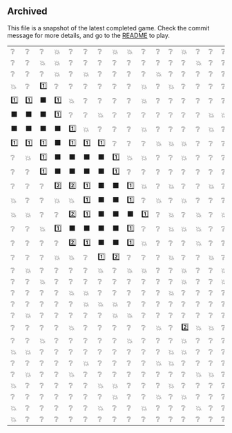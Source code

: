 ## Archived
This file is a snapshot of the latest completed game. Check the commit message for more details, and go to the [README](README.md) to play.

|||||||||||||||||
|-|-|-|-|-|-|-|-|-|-|-|-|-|-|-|-|
❔|❔|❔|💥|❔|❔|❔|💥|💥|❔|❔|❔|💥|❔|❔|❔
❔|❔|💥|💥|❔|❔|❔|❔|❔|❔|❔|❔|❔|💥|❔|❔
❔|❔|❔|💥|❔|💥|❔|❔|❔|❔|💥|❔|❔|❔|❔|❔
💥|❔|1️⃣|❔|❔|❔|❔|❔|❔|💥|❔|💥|❔|❔|❔|❔
1️⃣|1️⃣|⬛|1️⃣|💥|❔|❔|❔|❔|💥|❔|❔|❔|❔|❔|❔
⬛|⬛|⬛|1️⃣|❔|❔|💥|❔|❔|❔|❔|❔|❔|❔|💥|💥
⬛|⬛|⬛|⬛|1️⃣|💥|❔|❔|❔|💥|❔|❔|❔|❔|💥|❔
1️⃣|1️⃣|1️⃣|⬛|1️⃣|1️⃣|1️⃣|❔|❔|❔|💥|💥|💥|❔|❔|❔
❔|💥|1️⃣|⬛|⬛|⬛|⬛|1️⃣|💥|💥|❔|❔|💥|❔|❔|❔
❔|❔|1️⃣|⬛|⬛|⬛|⬛|1️⃣|❔|❔|❔|❔|❔|❔|❔|❔
❔|❔|❔|2️⃣|2️⃣|1️⃣|⬛|⬛|1️⃣|💥|❔|💥|❔|❔|💥|❔
💥|❔|❔|💥|💥|1️⃣|⬛|⬛|1️⃣|❔|💥|❔|💥|❔|❔|❔
💥|💥|❔|❔|2️⃣|1️⃣|⬛|⬛|⬛|1️⃣|❔|💥|❔|💥|❔|💥
❔|❔|💥|1️⃣|⬛|⬛|⬛|⬛|1️⃣|❔|❔|💥|💥|💥|❔|❔
❔|❔|❔|❔|2️⃣|1️⃣|⬛|⬛|1️⃣|💥|❔|❔|❔|💥|❔|❔
❔|❔|❔|💥|💥|❔|1️⃣|2️⃣|❔|❔|❔|💥|❔|❔|💥|❔
❔|💥|❔|❔|❔|❔|💥|❔|💥|💥|❔|❔|💥|❔|❔|💥
❔|❔|💥|❔|❔|❔|❔|❔|❔|❔|❔|❔|💥|❔|❔|💥
❔|❔|❔|❔|💥|💥|❔|❔|❔|❔|❔|💥|❔|❔|❔|❔
❔|❔|❔|❔|❔|💥|💥|💥|❔|❔|❔|❔|❔|❔|❔|❔
❔|💥|❔|❔|❔|❔|❔|💥|💥|❔|❔|❔|❔|❔|❔|❔
❔|❔|❔|❔|💥|❔|❔|❔|❔|❔|💥|❔|2️⃣|💥|💥|❔
❔|❔|💥|❔|❔|❔|❔|❔|💥|❔|❔|❔|💥|❔|❔|❔
💥|💥|❔|❔|❔|❔|❔|❔|❔|❔|❔|💥|💥|❔|❔|❔
❔|❔|❔|❔|❔|💥|❔|❔|❔|❔|💥|💥|❔|❔|❔|❔
❔|💥|❔|❔|💥|❔|❔|❔|❔|❔|❔|❔|❔|💥|💥|❔
💥|❔|❔|❔|❔|❔|💥|💥|❔|❔|❔|💥|❔|❔|❔|❔
❔|❔|❔|❔|❔|❔|❔|💥|❔|❔|💥|❔|💥|❔|❔|❔
💥|❔|❔|❔|❔|❔|💥|❔|❔|💥|❔|❔|❔|💥|❔|❔
💥|❔|❔|❔|❔|❔|❔|❔|❔|❔|❔|❔|❔|❔|❔|❔